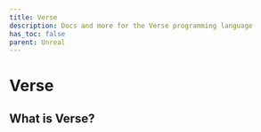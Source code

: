 ```yaml
---
title: Verse
description: Docs and more for the Verse programming language
has_toc: false
parent: Unreal
---
```


# Verse

## What is Verse?
